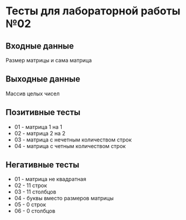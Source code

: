 # Тесты для лабораторной работы №02

## Входные данные
Размер матрицы и сама матрица

## Выходные данные
Массив целых чисел

## Позитивные тесты
- 01 - матрица 1 на 1
- 02 - матрица 2 на 2
- 03 - матрица с нечетным количеством строк
- 04 - матрица с четным количеством строк

## Негативные тесты
- 01 - матрица не квадратная
- 02 - 11 строк
- 03 - 11 столбцов
- 04 - буквы вместо размеров матрицы
- 05 - 0 строк
- 06 - 0 столбцов
